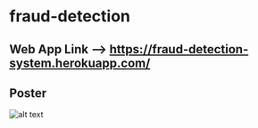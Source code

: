 # fraud-detection
## Web App Link --> https://fraud-detection-system.herokuapp.com/

## Poster
![alt text](https://github.com/surjits254/fraud-detection/blob/master/img/fraud_detection_poster.png?raw=true)
